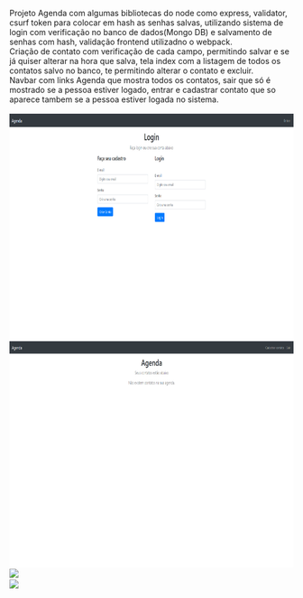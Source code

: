 Projeto Agenda com algumas bibliotecas do node como express, validator, csurf token para colocar em hash as senhas salvas, utilizando sistema de login com verificação no banco de dados(Mongo DB) e salvamento de senhas com hash, validação frontend utilizadno o webpack.
<br>
Criação de contato com verificação de cada campo, permitindo salvar e se já quiser alterar na hora que salva, tela index com a listagem de todos os contatos salvo no banco, te permitindo alterar o contato e excluir.
<br>
Navbar com links  Agenda que mostra todos os contatos, sair que só é mostrado se a pessoa estiver logado, entrar e cadastrar contato que so aparece tambem se a pessoa estiver logada no sistema.
<br>
<br>
<img height="400em" src="./imgs/telaLogin.png">
<br>
<img height="400em" src="./imgs/telaInicial.png">
<br>
<img height="400em" src="./imgs/telaCdastroContato.png">
<br>
<img height="400em" src="./imgs/telaInicalComContatos.png">
